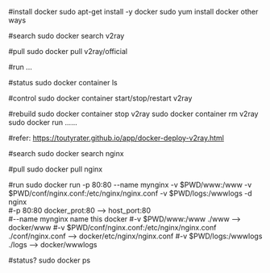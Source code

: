 #install docker
sudo apt-get install -y docker
sudo yum install docker
other ways

#search 
sudo docker search v2ray

#pull
sudo docker pull v2ray/official

#run
...

#status
sudo docker container ls

#control
sudo docker container start/stop/restart v2ray

#rebuild
sudo docker container stop v2ray
sudo docker container rm v2ray
sudo docker run ......

#refer:
https://toutyrater.github.io/app/docker-deploy-v2ray.html


#search
sudo docker search nginx

#pull
sudo docker pull nginx

#run
sudo docker run -p 80:80 --name mynginx -v $PWD/www:/www -v $PWD/conf/nginx.conf:/etc/nginx/nginx.conf -v $PWD/logs:/wwwlogs  -d nginx  
#-p 80:80    docker_prot:80 --> host_port:80  
#--name  mynginx    name this docker
#-v $PWD/www:/www    ./www --> docker/www
#-v $PWD/conf/nginx.conf:/etc/nginx/nginx.conf    ./conf/nginx.conf --> docker/etc/nginx/nginx.conf
#-v $PWD/logs:/wwwlogs    ./logs --> docker/wwwlogs

#status?
sudo docker ps
